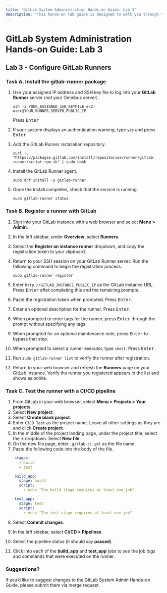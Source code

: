 ```yaml
---
title: "GitLab System Administration Hands-on Guide: Lab 3"
description: "This hands-on lab guide is designed to walk you through the lab exercises used in the GitLab System Administration course."
---
```


# GitLab System Administration Hands-on Guide: Lab 3

## Lab 3 - Configure GitLab Runners

### Task A. Install the gitlab-runner package

1. Use your assigned IP address and SSH key file to log into your **GitLab Runner** server (*not* your Omnibus server).

     ```
   ssh -i YOUR_ASSIGNED_SSH_KEYFILE ec2-user@YOUR_RUNNER_SERVER_PUBLIC_IP
     ```

     Press <kbd>Enter</kbd>

2. If your system displays an authentication warning, type `yes` and press <kbd>Enter</kbd>

3. Add the GitLab Runner installation repository.

     ```
   curl -L "https://packages.gitlab.com/install/repositories/runner/gitlab-runner/script.rpm.sh" | sudo bash
     ```

4. Install the GitLab Runner agent.

     ```
   sudo dnf install -y gitlab-runner
     ```

5. Once the install completes, check that the service is running.

     ```
   sudo gitlab-runner status
     ```


### Task B. Register a runner with GitLab

1. Sign into your GitLab instance with a web browser and select **Menu > Admin**.

2. In the left sidebar, under **Overview**, select **Runners**.

3. Select the **Register an instance runner** dropdown, and copy the registration token to your clipboard.

4. Return to your SSH session on your GitLab Runner server. Run the following command to begin the registration process.

     ```
   sudo gitlab-runner register
     ```

5. Enter `http://GITLAB_INSTANCE_PUBLIC_IP` as the GitLab instance URL. Press <kbd>Enter</kbd> after completing this and the remaining prompts.

6. Paste the registration token when prompted. Press <kbd>Enter</kbd>.

7. Enter an optional description for the runner. Press <kbd>Enter</kbd>.

8. When prompted to enter tags for the runner, press <kbd>Enter</kbd> through the prompt without specifying any tags.

9. When prompted for an optional maintenance note, press <kbd>Enter</kbd> to bypass that step.

10. When prompted to select a runner executor, type `shell`. Press <kbd>Enter</kbd>.

11. Run `sudo gitlab-runner list` to verify the runner after registration.

12. Return to your web browser and refresh the **Runners** page on your GitLab instance. Verify the runner you registered appears in the list and shows as online.

### Task C. Test the runner with a CI/CD pipeline

1. From GitLab in your web browser, select **Menu > Projects > Your projects**.
2. Select **New project**.
3. Select **Create blank project**.
4. Enter `CICD Test` as the project name. Leave all other settings as they are and click **Create project**.
5. In the middle of the project landing page, under the project title, select the **+** dropdown. Select **New file**.
6. On the new file page, enter `.gitlab-ci.yml` as the file name.
7. Paste the following code into the body of the file.

```yml
    stages:
      - build
      - test

    build_app:
      stage: build
      script:
        - echo "The build stage requires at least one job"

    test_app:
      stage: test
      script:
        - echo "The test stage requires at least one job"
```

8. Select **Commit changes**.

9. In the left sidebar, select **CI/CD > Pipelines**.

10. Select the pipeline status (it should say **passed**).

11. Click into each of the **build_app** and **test_app** jobs to see the job logs and commands that were executed on the runner.

### Suggestions?

If you’d like to suggest changes to the GitLab System Admin Hands-on Guide, please submit them via merge request.

